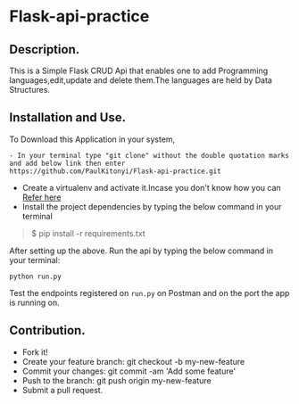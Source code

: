 # Flask-api-practice

## Description.
This is a Simple Flask CRUD Api that enables one to add Programming languages,edit,update and delete them.The languages are held by Data Structures.

## Installation and Use.
To Download this Application in your system,
```
- In your terminal type "git clone" without the double quotation marks and add below link then enter
https://github.com/PaulKitonyi/Flask-api-practice.git

```
- Create a virtualenv and activate it.Incase you don't know how you can [Refer here](https://docs.python.org/3/tutorial/venv.html)
- Install the project dependencies by typing the below command in your terminal
> $ pip install -r requirements.txt

After setting up the above. Run the api by typing the below command in your terminal:

```python run.py```

Test the endpoints registered on `run.py` on Postman and on the port the app is running on. 


## Contribution.
- Fork it!
- Create your feature branch: git checkout -b my-new-feature
- Commit your changes: git commit -am 'Add some feature'
- Push to the branch: git push origin my-new-feature
- Submit a pull request.